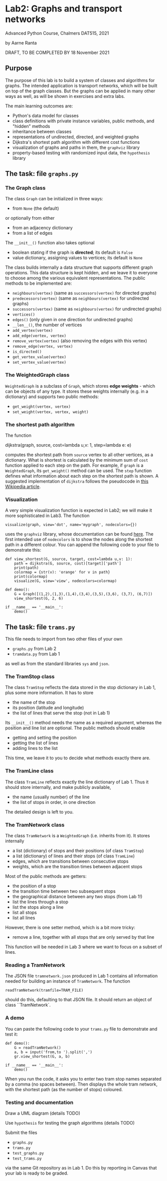 # Lab2: Graphs and transport networks

Advanced Python Course, Chalmers DAT515, 2021

by Aarne Ranta

DRAFT, TO BE COMPLETED BY 18 November 2021

## Purpose

The purpose of this lab is to build a system of classes and algorithms for graphs.
The intended application is transport networks, which will be built on top of the graph classes.
But the graphs can be applied in many other ways as well, as will be shown in exercises and extra labs.

The main learning outcomes are:

- Python's data model for classes
- class definitions with private instance variables, public methods, and "hidden" methods
- inheritance between classes
- representations of undirected, directed, and weighted graphs
- Dijkstra's shortest path algorithm with different cost functions
- visualization of graphs and paths in them, the ``graphviz`` library
- property-based testing with randomized input data, the ``hypothesis`` library


## The task: file `graphs.py`

### The Graph class

The class `Graph` can be initialized in three ways:

- from `None` (the default)

or optionally from either

- from an adjacency dictionary
- from a list of edges

The ``__init__()`` function also takes optional

- boolean stating if the graph is **directed**; its default is `False`
- value dictionary, assigning values to vertices; its default is `None`

The class builds internally a data structure that supports different graph operations.
This data structure is kept hidden, and we leave it to everyone to choose among the various equivalent representations.
The public methods to be implemented are:

- `neighbours(vertex)` (same as `successors(vertex)` for directed graphs)
- `predecessors(vertex)` (same as `neighbours(vertex)` for undirected graphs)
- `successors(vertex)` (same as `neighbours(vertex)` for undirected graphs)
- `vertices()`
- `edges()` (only given in one direction for undirected graphs)
- `__len__()`, the number of vertices
- `add_vertex(vertex)`
- `add_edge(vertex, vertex)` 
- `remove_vertex(vertex)` (also removing the edges with this vertex)
- `remove_edge(vertex, vertex)`
- `is_directed()`
- `get_vertex_value(vertex)`
- `set_vertex_value(vertex)`


### The WeightedGraph class

`WeightedGraph` is a subclass of `Graph`, which stores **edge weights** - which can be objects of any type.
It stores these weights internally (e.g. in a dictionary) and supports two public methods:

- `get_weight(vertex, vertex)`
- `set_weight(vertex, vertex, weight)`


### The shortest path algorithm

The function

  dijkstra(graph, source, cost=lambda u,v: 1, step=lambda e: e)

computes the shortest path from `source` vertex to all other vertices, as a dictionary.
What is shortest is calculated by the minimum sum of ``cost`` function applied to each step on the path.
For example, if `graph` is a `WeightedGraph`, its ``get_weight()`` method can be used.
The ``step`` function defines what information about each step on the shortest path is shown.
A suggested implementation of `dijkstra` follows the pseudocode in
[this Wikipedia article](https://en.wikipedia.org/wiki/Dijkstra%27s_algorithm).


### Visualization

A very simple visualization function is expected in Lab2; we will make it more sophisticated in Lab3.
The function

    visualize(graph, view='dot', name='mygraph', nodecolors={})

uses the `graphviz` library, whose documentation can be found [here](https://graphviz.readthedocs.io/en/stable/api.html).
The first intended use of `nodecolors` is to show the nodes along the shortest path in a different colour.
You can append the following code to your file to demonstrate this:

    def view_shortest(G, source, target, cost=lambda u,v: 1):
        path = dijkstra(G, source, cost)[target]['path']
        print(path)
        colormap = {str(v): 'orange' for v in path}
        print(colormap)
        visualize(G, view='view', nodecolors=colormap)

    def demo():
        G = Graph([(1,2),(1,3),(1,4),(3,4),(3,5),(3,6), (3,7), (6,7)])
        view_shortest(G, 2, 6)

    if __name__ == '__main__':
        demo()


## The task: file `trams.py`

This file needs to import from two other files of your own

- ``graphs.py`` from Lab 2
- ``tramdata.py`` from Lab 1

as well as from the standard libraries ``sys`` and ``json``.


### The TramStop class

The class `TramStop` reflects the data stored in the stop dictionary in Lab 1, plus some more information.
It has to store

- the name of the stop
- its position (latitude and longitude)
- the list of lines that serve the stop (not in Lab 1)

Its ``__init__()`` method needs the name as a required argument, whereas the position and line list are optional.
The public methods should enable

- getting and setting the position
- getting the list of lines
- adding lines to the list

This time, we leave it to you to decide what methods exactly there are.


### The TramLine class

The class ``TramLine`` reflects exactly the line dictionary of Lab 1.
Thus it should store internally, and make publicly available,

- the name (usually number) of the line
- the list of stops in order, in one direction

The detailed design is left to you.


### The TramNetwork class

The class ``TramNetwork`` is a ``WeightedGraph`` (i.e. inherits from it).
It stores internally

- a list (dictionary) of stops and their positions (of class ``TramStop``)
- a list (dictionary) of lines and their stops (of class ``TramLine``)
- edges, which are transitions between consecutive stops 
- weights, which are the transition times between adjacent stops

Most of the public methods are getters:

- the position of a stop
- the transition time between two subsequent stops
- the geographical distance between any two stops (from Lab 1!)
- list the lines through a stop
- list the stops along a line
- list all stops
- list all lines

However, there is one setter method, which is a bit more tricky:

- remove a line, together with all stops that are only served by that line

This function will be needed in Lab 3 where we want to focus on a subset of lines.


### Reading a TramNetwork

The JSON file `tramnetwork.json` produced in Lab 1 contains all information needed for building an instance of `TramNetwork`.
The function

    readTramNetwork(tramfile=TRAM_FILE)

should do this, defaulting to that JSON file.
It should return an object of class ``TramNetwork`.


### A demo

You can paste the following code to your `trams.py` file to demonstrate and test it:

    def demo():
        G = readTramNetwork()
        a, b = input('from,to ').split(',')
        gr.view_shortest(G, a, b)

    if __name__ == '__main__':
        demo()

When you run the code, it asks you to enter two tram stop names separated by a comma (no spaces between).
Then displays the whole tram network, with the shortest path (as the number of stops) coloured.


### Testing and documentation

Draw a UML diagram (details TODO)

Use `hypothesis` for testing the graph algorithms (details TODO)

Submit the files

- `graphs.py`
- `trams.py`
- `test_graphs.py`
- `test_trams.py`

via the same Git repository as in Lab 1.
Do this by reporting in Canvas that your lab is ready to be graded.

